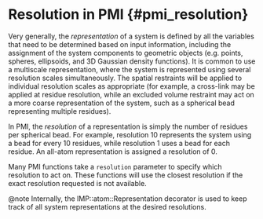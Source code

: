 Resolution in PMI {#pmi_resolution}
=================

Very generally, the _representation_ of a system is defined by all the
variables that need to be determined based on input information, including
the assignment of the system components to geometric objects (e.g. points,
spheres, ellipsoids, and 3D Gaussian density functions). It is common to use
a multiscale representation, where the system is represented using several
resolution scales simultaneously. The spatial restraints will be applied
to individual resolution scales as appropriate (for example, a cross-link
may be applied at residue resolution, while an excluded volume restraint
may act on a more coarse representation of the system, such as a spherical
bead representing multiple residues).

In PMI, the _resolution_ of a representation is simply the number of residues
per spherical bead. For example, resolution 10 represents the system using
a bead for every 10 residues, while resolution 1 uses a bead for each residue.
An all-atom representation is assigned a resolution of 0.

Many PMI functions take a `resolution` parameter to specify which resolution
to act on. These functions will use the closest resolution if the exact
resolution requested is not available.

@note Internally, the IMP::atom::Representation decorator is used to keep track
of all system representations at the desired resolutions.
